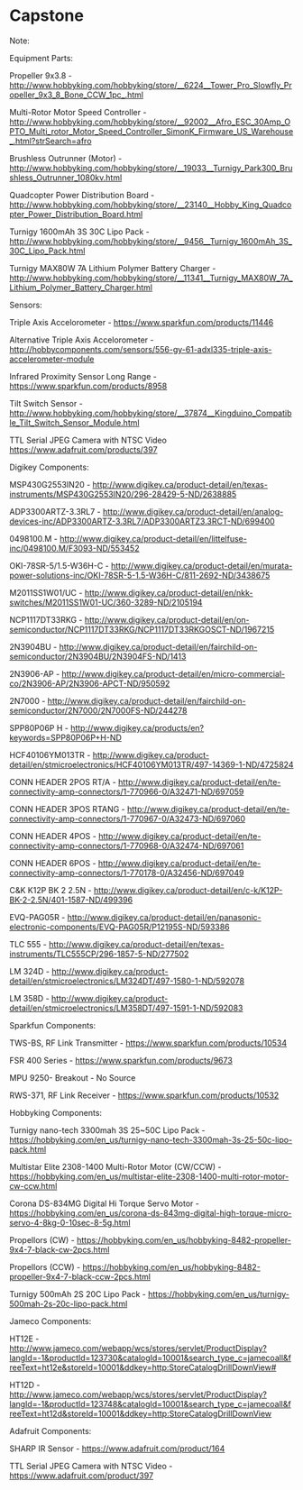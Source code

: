 # Capstone
Note:

Equipment Parts:

Propeller 9x3.8 -
http://www.hobbyking.com/hobbyking/store/__6224__Tower_Pro_Slowfly_Propeller_9x3_8_Bone_CCW_1pc_.html

Multi-Rotor Motor Speed Controller -
http://www.hobbyking.com/hobbyking/store/__92002__Afro_ESC_30Amp_OPTO_Multi_rotor_Motor_Speed_Controller_SimonK_Firmware_US_Warehouse_.html?strSearch=afro

Brushless Outrunner (Motor) -
http://www.hobbyking.com/hobbyking/store/__19033__Turnigy_Park300_Brushless_Outrunner_1080kv.html

Quadcopter Power Distribution Board -
http://www.hobbyking.com/hobbyking/store/__23140__Hobby_King_Quadcopter_Power_Distribution_Board.html

Turnigy 1600mAh 3S 30C Lipo Pack -
http://www.hobbyking.com/hobbyking/store/__9456__Turnigy_1600mAh_3S_30C_Lipo_Pack.html

Turnigy MAX80W 7A Lithium Polymer Battery Charger -
http://www.hobbyking.com/hobbyking/store/__11341__Turnigy_MAX80W_7A_Lithium_Polymer_Battery_Charger.html

Sensors:

Triple Axis Accelorometer -
https://www.sparkfun.com/products/11446

Alternative Triple Axis Accelorometer - 
http://hobbycomponents.com/sensors/556-gy-61-adxl335-triple-axis-accelerometer-module

Infrared Proximity Sensor Long Range -
https://www.sparkfun.com/products/8958

Tilt Switch Sensor -
http://www.hobbyking.com/hobbyking/store/__37874__Kingduino_Compatible_Tilt_Switch_Sensor_Module.html

TTL Serial JPEG Camera with NTSC Video
https://www.adafruit.com/products/397

Digikey Components:

MSP430G2553IN20 -
http://www.digikey.ca/product-detail/en/texas-instruments/MSP430G2553IN20/296-28429-5-ND/2638885

ADP3300ARTZ-3.3RL7 -
http://www.digikey.ca/product-detail/en/analog-devices-inc/ADP3300ARTZ-3.3RL7/ADP3300ARTZ3.3RCT-ND/699400

0498100.M - 
http://www.digikey.ca/product-detail/en/littelfuse-inc/0498100.M/F3093-ND/553452

OKI-78SR-5/1.5-W36H-C -
http://www.digikey.ca/product-detail/en/murata-power-solutions-inc/OKI-78SR-5-1.5-W36H-C/811-2692-ND/3438675

M2011SS1W01/UC -
http://www.digikey.ca/product-detail/en/nkk-switches/M2011SS1W01-UC/360-3289-ND/2105194

NCP1117DT33RKG -
http://www.digikey.ca/product-detail/en/on-semiconductor/NCP1117DT33RKG/NCP1117DT33RKGOSCT-ND/1967215

2N3904BU -
http://www.digikey.ca/product-detail/en/fairchild-on-semiconductor/2N3904BU/2N3904FS-ND/1413

2N3906-AP -
http://www.digikey.ca/product-detail/en/micro-commercial-co/2N3906-AP/2N3906-APCT-ND/950592

2N7000 -
http://www.digikey.ca/product-detail/en/fairchild-on-semiconductor/2N7000/2N7000FS-ND/244278

SPP80P06P H - 
http://www.digikey.ca/products/en?keywords=SPP80P06P+H-ND

HCF40106YM013TR -
http://www.digikey.ca/product-detail/en/stmicroelectronics/HCF40106YM013TR/497-14369-1-ND/4725824

CONN HEADER 2POS RT/A - 
http://www.digikey.ca/product-detail/en/te-connectivity-amp-connectors/1-770966-0/A32471-ND/697059

CONN HEADER 3POS RTANG -
http://www.digikey.ca/product-detail/en/te-connectivity-amp-connectors/1-770967-0/A32473-ND/697060

CONN HEADER 4POS -
http://www.digikey.ca/product-detail/en/te-connectivity-amp-connectors/1-770968-0/A32474-ND/697061

CONN HEADER 6POS -
http://www.digikey.ca/product-detail/en/te-connectivity-amp-connectors/1-770178-0/A32456-ND/697049

C&K K12P BK 2 2.5N - 
http://www.digikey.ca/product-detail/en/c-k/K12P-BK-2-2.5N/401-1587-ND/499396

EVQ-PAG05R -
http://www.digikey.ca/product-detail/en/panasonic-electronic-components/EVQ-PAG05R/P12195S-ND/593386

TLC 555 - 
http://www.digikey.ca/product-detail/en/texas-instruments/TLC555CP/296-1857-5-ND/277502

LM 324D -
http://www.digikey.ca/product-detail/en/stmicroelectronics/LM324DT/497-1580-1-ND/592078

LM 358D - 
http://www.digikey.ca/product-detail/en/stmicroelectronics/LM358DT/497-1591-1-ND/592083

Sparkfun Components:

TWS-BS, RF Link Transmitter - 
https://www.sparkfun.com/products/10534

FSR 400 Series -
https://www.sparkfun.com/products/9673

MPU 9250- Breakout -
No Source

RWS-371, RF Link Receiver -
https://www.sparkfun.com/products/10532

Hobbyking Components:

Turnigy nano-tech 3300mah 3S 25~50C Lipo Pack -
https://hobbyking.com/en_us/turnigy-nano-tech-3300mah-3s-25-50c-lipo-pack.html

Multistar Elite 2308-1400 Multi-Rotor Motor (CW/CCW) -
https://hobbyking.com/en_us/multistar-elite-2308-1400-multi-rotor-motor-cw-ccw.html

Corona DS-834MG Digital Hi Torque Servo Motor - 
https://hobbyking.com/en_us/corona-ds-843mg-digital-high-torque-micro-servo-4-8kg-0-10sec-8-5g.html

Propellors (CW) -
https://hobbyking.com/en_us/hobbyking-8482-propeller-9x4-7-black-cw-2pcs.html

Propellors (CCW) -
https://hobbyking.com/en_us/hobbyking-8482-propeller-9x4-7-black-ccw-2pcs.html

Turnigy 500mAh 2S 20C Lipo Pack -
https://hobbyking.com/en_us/turnigy-500mah-2s-20c-lipo-pack.html

Jameco Components:

HT12E -
http://www.jameco.com/webapp/wcs/stores/servlet/ProductDisplay?langId=-1&productId=123730&catalogId=10001&search_type_c=jamecoall&freeText=ht12e&storeId=10001&ddkey=http:StoreCatalogDrillDownView#

HT12D -
http://www.jameco.com/webapp/wcs/stores/servlet/ProductDisplay?langId=-1&productId=123748&catalogId=10001&search_type_c=jamecoall&freeText=ht12d&storeId=10001&ddkey=http:StoreCatalogDrillDownView

Adafruit Components:

SHARP IR Sensor -
https://www.adafruit.com/product/164

TTL Serial JPEG Camera with NTSC Video -
https://www.adafruit.com/product/397
